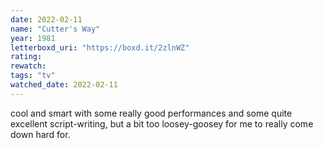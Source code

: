 ```yaml
---
date: 2022-02-11
name: "Cutter's Way"
year: 1981
letterboxd_uri: "https://boxd.it/2zlnWZ"
rating: 
rewatch: 
tags: "tv"
watched_date: 2022-02-11
---
```


cool and smart with some really good performances and some quite excellent script-writing, but a bit too loosey-goosey for me to really come down hard for.
